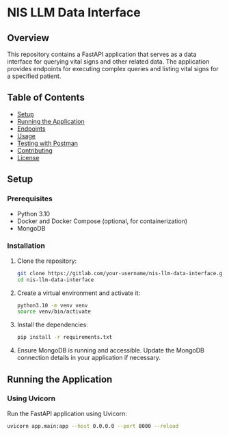 # NIS LLM Data Interface

## Overview
This repository contains a FastAPI application that serves as a data interface for querying vital signs and other related data. The application provides endpoints for executing complex queries and listing vital signs for a specified patient.

## Table of Contents
- [Setup](#setup)
- [Running the Application](#running-the-application)
- [Endpoints](#endpoints)
- [Usage](#usage)
- [Testing with Postman](#testing-with-postman)
- [Contributing](#contributing)
- [License](#license)

## Setup

### Prerequisites
- Python 3.10
- Docker and Docker Compose (optional, for containerization)
- MongoDB

### Installation

1. Clone the repository:
    ```bash
    git clone https://gitlab.com/your-username/nis-llm-data-interface.git
    cd nis-llm-data-interface
    ```

2. Create a virtual environment and activate it:
    ```bash
    python3.10 -m venv venv
    source venv/bin/activate
    ```

3. Install the dependencies:
    ```bash
    pip install -r requirements.txt
    ```

4. Ensure MongoDB is running and accessible. Update the MongoDB connection details in your application if necessary.

## Running the Application

### Using Uvicorn

Run the FastAPI application using Uvicorn:
```bash
uvicorn app.main:app --host 0.0.0.0 --port 8000 --reload
